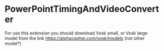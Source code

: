 # PowerPointTimingAndVideoConverter
For use this extension you should download Vosk small, or Vosk large model from the link https://alphacephei.com/vosk/models (not other model*)
